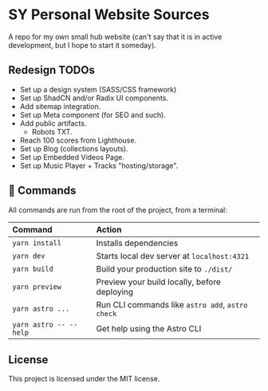 # SY Personal Website Sources

A repo for my own small hub website (can't say that it
is in active development, but I hope to start it someday).

## Redesign TODOs

- Set up a design system (SASS/CSS framework)
- Set up ShadCN and/or Radix UI components.
- Add sitemap integration.
- Set up Meta component (for SEO and such).
- Add public artifacts.
   - Robots TXT.
- Reach 100 scores from Lighthouse.
- Set up Blog (collections layouts).
- Set up Embedded Videos Page.
- Set up Music Player + Tracks "hosting/storage".

## 🧞 Commands

All commands are run from the root of the project, from a terminal:

| Command                   | Action                                           |
| :------------------------ | :----------------------------------------------- |
| `yarn install`             | Installs dependencies                            |
| `yarn dev`             | Starts local dev server at `localhost:4321`      |
| `yarn build`           | Build your production site to `./dist/`          |
| `yarn preview`         | Preview your build locally, before deploying     |
| `yarn astro ...`       | Run CLI commands like `astro add`, `astro check` |
| `yarn astro -- --help` | Get help using the Astro CLI                     |

## License

This project is licensed under the MIT license.
